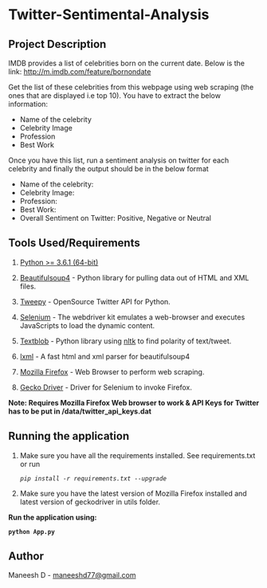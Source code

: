 # **Twitter-Sentimental-Analysis**

## Project Description

IMDB provides a list of celebrities born on the current date. Below is the link: http://m.imdb.com/feature/bornondate

Get the list of these celebrities from this webpage using web scraping (the ones that are displayed i.e top 10). You have to extract the below information:

* Name of the celebrity
* Celebrity Image
* Profession
* Best Work

Once you have this list, run a sentiment analysis on twitter for each celebrity and finally the output should be in the below format

* Name of the celebrity:
* Celebrity Image:
* Profession:
* Best Work:
* Overall Sentiment on Twitter: Positive, Negative or Neutral

## Tools Used/Requirements

1. [Python >= 3.6.1 (64-bit)](https://www.python.org/downloads/)

2. [Beautifulsoup4](https://www.crummy.com/software/BeautifulSoup/) - Python library for pulling data out of HTML and XML files.

3. [Tweepy](http://www.tweepy.org/) - OpenSource Twitter API for Python.

4. [Selenium](https://pypi.python.org/pypi/selenium) - The webdriver kit emulates a web-browser and executes JavaScripts to load the dynamic content.

5. [Textblob](https://textblob.readthedocs.io/en/dev/) - Python library using [nltk](https://www.nltk.org/) to find polarity of text/tweet.

6. [lxml](http://lxml.de/) - A fast html and xml parser for beautifulsoup4

7. [Mozilla Firefox](https://www.mozilla.org/en-US/firefox/new/) - Web Browser to perform web scraping.

8. [Gecko Driver](https://github.com/mozilla/geckodriver/releases) - Driver for Selenium to invoke Firefox. 

**Note: Requires Mozilla Firefox Web browser to work & API Keys for Twitter has to be put in /data/twitter_api_keys.dat**

## Running the application

1. Make sure you have all the requirements installed. See requirements.txt or run

   *```pip install -r requirements.txt --upgrade```*

2. Make sure you have the latest version of Mozilla Firefox installed and latest version of geckodriver in utils folder.

**Run the application using:**
  
  **```python App.py```**

## Author
Maneesh D - maneeshd77@gmail.com
